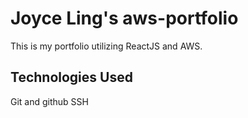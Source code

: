 # Joyce Ling's aws-portfolio

This is my portfolio utilizing ReactJS and AWS.

## Technologies Used

Git and github
SSH
